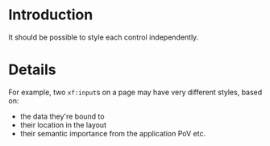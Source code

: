 # Introduction #

It should be possible to style each control independently.

# Details #

For example, two `xf:input`s on a page may have very different styles, based on:
  * the data they're bound to
  * their location in the layout
  * their semantic importance from the application PoV etc.